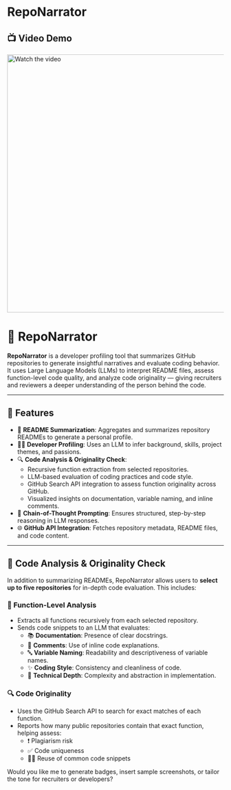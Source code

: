 # RepoNarrator
<h2>📺 Video Demo</h2>
<a href="https://www.youtube.com/watch?v=WPnzze30Deo" target="_blank">
  <img src="https://img.youtube.com/vi/WPnzze30Deo/0.jpg" alt="Watch the video" width="600">
</a>

# 🧠 RepoNarrator

**RepoNarrator** is a developer profiling tool that summarizes GitHub repositories to generate insightful narratives and evaluate coding behavior. It uses Large Language Models (LLMs) to interpret README files, assess function-level code quality, and analyze code originality — giving recruiters and reviewers a deeper understanding of the person behind the code.

---

## 🚀 Features

- 📄 **README Summarization**: Aggregates and summarizes repository READMEs to generate a personal profile.
- 👨‍💻 **Developer Profiling**: Uses an LLM to infer background, skills, project themes, and passions.
- 🔍 **Code Analysis & Originality Check**:
  - Recursive function extraction from selected repositories.
  - LLM-based evaluation of coding practices and code style.
  - GitHub Search API integration to assess function originality across GitHub.
  - Visualized insights on documentation, variable naming, and inline comments.
- 🧠 **Chain-of-Thought Prompting**: Ensures structured, step-by-step reasoning in LLM responses.
- 🌐 **GitHub API Integration**: Fetches repository metadata, README files, and code content.

---

## 🧪 Code Analysis & Originality Check

In addition to summarizing READMEs, RepoNarrator allows users to **select up to five repositories** for in-depth code evaluation. This includes:

### 🧬 Function-Level Analysis

- Extracts all functions recursively from each selected repository.
- Sends code snippets to an LLM that evaluates:
  - 📚 **Documentation**: Presence of clear docstrings.
  - 💬 **Comments**: Use of inline code explanations.
  - 🔤 **Variable Naming**: Readability and descriptiveness of variable names.
  - ✨ **Coding Style**: Consistency and cleanliness of code.
  - 🧠 **Technical Depth**: Complexity and abstraction in implementation.

### 🔍 Code Originality

- Uses the GitHub Search API to search for exact matches of each function.
- Reports how many public repositories contain that exact function, helping assess:
  - ❗ Plagiarism risk
  - ✅ Code uniqueness
  - 🧑‍🎓 Reuse of common code snippets

Would you like me to generate badges, insert sample screenshots, or tailor the tone for recruiters or developers?
